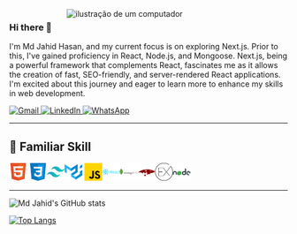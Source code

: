 
<img src="https://raw.githubusercontent.com/MicaelliMedeiros/micaellimedeiros/master/image/computer-illustration.png" alt="ilustração de um computador" min-width="400px" max-width="400px" width="400px" align="right">

### Hi there 👋
<p align="left"> 
 I'm Md Jahid Hasan, and my current focus is on exploring Next.js. Prior to this, I've gained proficiency in React, Node.js, and Mongoose. Next.js, being a powerful framework that complements React, fascinates me as it allows the creation of fast, SEO-friendly, and server-rendered React applications. I'm excited about this journey and eager to learn more to enhance my skills in web development.
</p>



<p align="left">
  <a href="mailto:jhriyaz@gmail.com" title="Gmail">
  <img src="https://img.shields.io/badge/-Gmail-FF0000?style=flat-square&labelColor=FF0000&logo=gmail&logoColor=white&link=LINK-DO-SEU-GMAIL" alt="Gmail"/></a><a href="https://www.linkedin.com/in/jhriyaz/"  title="LinkedIn">
  <img src="https://img.shields.io/badge/-Linkedin-0e76a8?style=flat-square&logo=Linkedin&logoColor=white&link=LINK-DO-SEU-LINKEDIN" alt="LinkedIn"/></a><a href="https://wa.me/+8801845336521" title="WhatsApp">
  <img src="https://img.shields.io/badge/-WhatsApp-25d366?style=flat-square&labelColor=25d366&logo=whatsapp&logoColor=white&link=API-DO-SEU-WHATSAPP" alt="WhatsApp"/></a> 
</p>

---

## 🚀 Familiar Skill



<code><img height="32" src="https://raw.githubusercontent.com/jhriyaz/jhriyaz/main/images/icon/html.png" alt="HTML5"/></code>
<code><img height="32" src="https://raw.githubusercontent.com/jhriyaz/jhriyaz/main/images/icon/css.png" alt="CSS"/></code><code><img height="32" src="https://raw.githubusercontent.com/jhriyaz/jhriyaz/733e0e3995b30f9a537edd3598c225d1e98162a4/images/icon/tailwind.svg" alt="Tailwind"/></code><code><img height="32" src="https://raw.githubusercontent.com/jhriyaz/jhriyaz/main/images/icon/mui.png" alt="Material Ui"/></code>
<code><img height="32" src="https://raw.githubusercontent.com/jhriyaz/jhriyaz/main/images/icon/js.png" alt="JavaScript"/></code><code><img height="32" src="https://raw.githubusercontent.com/jhriyaz/jhriyaz/main/images/icon/react.png" alt="React"/></code><code><img height="32" src="https://raw.githubusercontent.com/jhriyaz/jhriyaz/03dcd9ef81e1232c1e6ed9eed70445ea66981473/images/icon/mongoDb.svg" alt="MongoDb"/></code><code><img height="32" src="https://raw.githubusercontent.com/jhriyaz/jhriyaz/main/images/icon/mongoose.png" alt="Mongoose"/></code><code><img height="32" src="https://raw.githubusercontent.com/jhriyaz/jhriyaz/main/images/icon/ex.png" alt="Express"/></code><code><img height="32" src="https://raw.githubusercontent.com/jhriyaz/jhriyaz/main/images/icon/nodejs.png" alt="Mongoose"/></code>

---

![Md Jahid's GitHub stats](https://github-readme-stats.vercel.app/api?username=jhriyaz&,prs&show_icons=true&bg_color=404&text_color=990)

[![Top Langs](https://github-readme-stats.vercel.app/api/top-langs/?username=jhriyaz&layout=donut&show_icons=true&bg_color=404&text_color=990)](https://github.com/jhriyaz)



<!--
**jhriyaz/jhriyaz** is a ✨ _special_ ✨ repository because its `README.md` (this file) appears on your GitHub profile.

Here are some ideas to get you started:

- 🔭 I’m currently working on ...
- 🌱 I’m currently learning ...
- 👯 I’m looking to collaborate on ...
- 🤔 I’m looking for help with ...
- 💬 Ask me about ...
- 📫 How to reach me: ...
- 😄 Pronouns: ...
- ⚡ Fun fact: ...
-->

